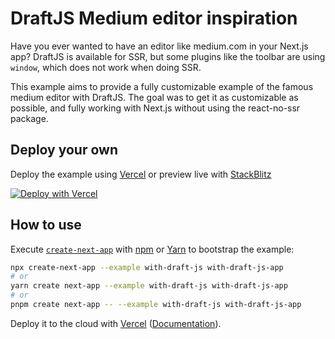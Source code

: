 # DraftJS Medium editor inspiration

Have you ever wanted to have an editor like medium.com in your Next.js app? DraftJS is available for SSR, but some plugins like the toolbar are using `window`, which does not work when doing SSR.

This example aims to provide a fully customizable example of the famous medium editor with DraftJS. The goal was to get it as customizable as possible, and fully working with Next.js without using the react-no-ssr package.

## Deploy your own

Deploy the example using [Vercel](https://vercel.com?utm_source=github&utm_medium=readme&utm_campaign=next-example) or preview live with [StackBlitz](https://stackblitz.com/github/vercel/next.js/tree/canary/examples/with-draft-js)

[![Deploy with Vercel](https://vercel.com/button)](https://vercel.com/new/git/external?repository-url=https://github.com/vercel/next.js/tree/canary/examples/with-draft-js&project-name=with-draft-js&repository-name=with-draft-js)

## How to use

Execute [`create-next-app`](https://github.com/vercel/next.js/tree/canary/packages/create-next-app) with [npm](https://docs.npmjs.com/cli/init) or [Yarn](https://yarnpkg.com/lang/en/docs/cli/create/) to bootstrap the example:

```bash
npx create-next-app --example with-draft-js with-draft-js-app
# or
yarn create next-app --example with-draft-js with-draft-js-app
# or
pnpm create next-app -- --example with-draft-js with-draft-js-app
```

Deploy it to the cloud with [Vercel](https://vercel.com/new?utm_source=github&utm_medium=readme&utm_campaign=next-example) ([Documentation](https://nextjs.org/docs/deployment)).
